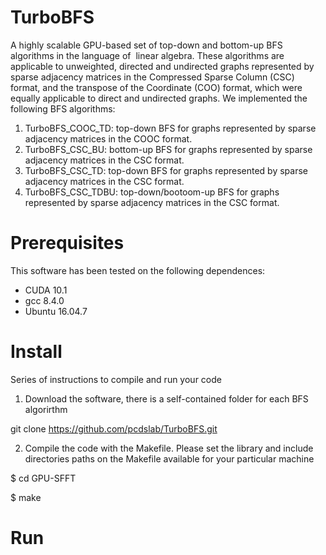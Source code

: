 # TurboBFS
A highly scalable GPU-based set of top-down and bottom-up BFS algorithms in the language of  linear algebra. These algorithms are applicable to unweighted, directed and undirected graphs represented by sparse adjacency matrices in the Compressed Sparse Column (CSC) format, and the transpose of the Coordinate (COO) format, which were equally applicable to direct and undirected graphs. We implemented the following BFS algorithms: 
1. TurboBFS_COOC_TD:   top-down BFS for graphs represented by sparse adjacency matrices in the COOC format.
2. TurboBFS_CSC_BU:    bottom-up BFS for graphs represented by sparse adjacency matrices in the CSC format.
3. TurboBFS_CSC_TD:    top-down BFS for graphs represented by sparse adjacency matrices in the CSC format.
4. TurboBFS_CSC_TDBU:  top-down/bootoom-up BFS for graphs represented by sparse adjacency matrices in the CSC format.
# Prerequisites
This software has been tested on the following dependences:
* CUDA 10.1
* gcc 8.4.0 
* Ubuntu 16.04.7

# Install
Series of instructions to compile and run your code

1. Download the software, there is a self-contained folder for each BFS algorirthm

git clone https://github.com/pcdslab/TurboBFS.git

2. Compile the code with the Makefile. Please set the library and include directories paths on the Makefile available for your particular machine

$ cd GPU-SFFT

$ make
# Run

